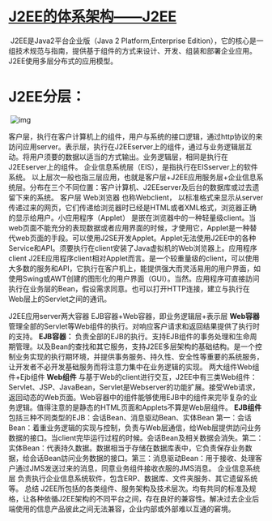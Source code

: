 # [J2EE的体系架构——J2EE](https://www.cnblogs.com/yutingliuyl/p/7281352.html)

​    J2EE是Java2平台企业版（Java 2 Platform,Enterprise Edition），它的核心是一组技术规范与指南，提供基于组件的方式来设计、开发、组装和部署企业应用。J2EE使用多层分布式的应用模型。



# J2EE分层：

​             ![img](http://img.blog.csdn.net/20140528173127406?watermark/2/text/aHR0cDovL2Jsb2cuY3Nkbi5uZXQvZGFuZGFuem1j/font/5a6L5L2T/fontsize/400/fill/I0JBQkFCMA==/dissolve/70/gravity/Center)

​    客户层，执行在客户计算机上的组件，用户与系统的接口逻辑，通过http协议的来訪问应用server。
​    表示层，执行在J2EEserver上的组件，通过与业务逻辑层互动。将用户须要的数据以适当的方式输出。
​    业务逻辑层，相同是执行在J2EEserver上的组件。
​    企业信息系统层（EIS），是指执行在EISserver上的软件系统。
​    以上层次一般也指三层应用，也就是客户层+J2EE应用服务层+企业信息系统层。分布在三个不同位置：客户计算机、J2EEserver及后台的数据库或过去遗留下来的系统。
客户层    Web浏览器    也称Webclient， 以标准格式来显示从server传递过来的网页，它们传递给浏览器时已经是HTML或者XML格式，浏览器正确的显示给用户。
​    小应用程序（Applet）    是嵌在浏览器中的一种轻量级client。当web页面不能充分的表现数据或者应用界面的时候，才使用它，Applet是一种替代web页面的手段。可以使用J2SE开发Applet。Applet无法使用J2EE中的各种Service和API。须要执行在client安装了Java虚拟机的Web浏览器上。
​     应用程序client    J2EE应用程序client相对Applet而言。是一个较重量级的client，可以使用大多数的服务和API，它执行在客户机上，能提供强大而灵活易用的用户界面，如使用Swing或AWT创建的图形化的用户界面（GUI）。当然。应用程序可直接訪问执行在业务层的Bean，假设需求同意。也可以打开HTTP连接，建立与执行在Web层上的Servlet之间的通讯。
 
J2EE应用server两大容器    EJB容器+Web容器，即业务逻辑层+表示层
**Web容器**    管理全部的Servlet等Web组件的执行。对响应客户请求和返回结果提供了执行时的支持。
**EJB容器：**    负责全部的EJB的执行。支持EJB组件的事务处理和生命周期管理。以及Bean的查找和其它服务，支持J2EE多层架构的基础结构。是一个控制业务实现的执行期环境，并提供事务服务、持久性、安全性等重要的系统服务，让开发者不必开发基础服务而将注意力集中在业务逻辑的实现。
两大组件Web组件+Ejb组件
**Web组件**    与基于Web的client进行交互，J2EE中有三类Web组件：Servlet、JSP、JavaBean，Servlet是Webserver的功能扩展。接受Web请求，返回动态的Web页面。Web容器中的组件能够使用EJB中的组件来完毕复杂的业务逻辑。值得注意的是静态的HTML页面和Applets不算是Web层组件。
**EJB组件**    包括三种不同类型的EJB：会话Bean、消息驱动Bean、实体Bean
​    第一：会话Bean：着重业务逻辑的实现与控制，负责与Web层通信，给Web层提供訪问业务数据的接口。当client完毕运行过程的时候。会话Bean及相关数据会消失。
​    第二：实体Bean：代表持久数据。数据相当于存储在数据库表中，它负责保存业务数据，给会话Bean訪问业务数据的接口。
​    第三：消息驱动Bean：用于接收、处理客户通过JMS发送过来的消息，同意业务组件接收衣服的JMS消息。
企业信息系统层    负责执行企业信息系统软件，包含ERP、数据库、文件夹服务、其它遗留系统等。
总结    J2EE所包括的各类组件、服务架构及技术层次。均有共同的标准及规格，让各种依循J2EE架构的不同平台之间，存在良好的兼容性。解决过去企业后端使用的信息产品彼此之间无法兼容，企业内部或外部难以互通的窘境。